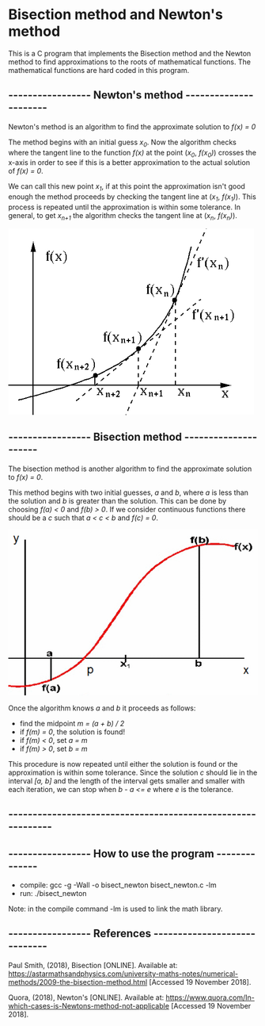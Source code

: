 # Bisection method and Newton's method

This is a C program that implements the Bisection method and the Newton method to
find approximations to the roots of mathematical functions.
The mathematical functions are hard coded in this program.

## ----------------- Newton's method ----------------------
Newton's method is an algorithm to find the approximate solution to *f(x) = 0*

The method begins with an initial guess *x<sub>0</sub>*. Now the algorithm checks where
the tangent line to the function *f(x)* at the point (*x<sub>0</sub>*, *f(*x<sub>0</sub>*)*) crosses
the x-axis in order to see if this is a better approximation to the actual solution of *f(x) = 0*.

We can call this new point *x<sub>1</sub>*, if at this point the approximation isn't good enough
the method proceeds by checking the tangent line at (*x<sub>1</sub>*, *f(*x<sub>1</sub>*)*).
This process is repeated until the approximation is within some tolerance.
In general, to get *x<sub>n+1</sub>* the algorithm checks the tangent line at (*x<sub>n</sub>*, *f(*x<sub>n</sub>*)*).

![Newton img](https://raw.githubusercontent.com/Lehmannhen/Bisection-and-Newton-method/master/images/Newton.jpg)




## ----------------- Bisection method ---------------------
The bisection method is another algorithm to find the approximate solution to *f(x) = 0*.

This method begins with two initial guesses, *a* and *b*, where *a* is less than the solution
and *b* is greater than the solution. This can be done by choosing *f(a) < 0* and *f(b) > 0*.
If we consider continuous functions there should be a *c* such that *a < c < b* and *f(c) = 0*.

![Newton img](https://raw.githubusercontent.com/Lehmannhen/Bisection-and-Newton-method/master/images/bisection.jpg)

Once the algorithm knows *a* and *b* it proceeds as follows:
* find the midpoint *m = (a + b) / 2*
* if *f(m) = 0*, the solution is found!
* if *f(m) < 0*, set *a = m*
* if *f(m) > 0*, set *b = m*

This procedure is now repeated until either the solution is found or the approximation is within
some tolerance. Since the solution *c* should lie in the interval *[a, b]* and the length of the
interval gets smaller and smaller with each iteration, we can stop when *b - a <= e* where *e*
is the tolerance.
## ------------------------------------------------------------

## ----------------- How to use the program --------------
* compile:  gcc -g -Wall -o bisect_newton bisect_newton.c -lm
* run:         ./bisect_newton

Note: in the compile command -lm is used to link the math library.


## ----------------- References -----------------------------
Paul Smith, (2018), Bisection [ONLINE].
Available at: https://astarmathsandphysics.com/university-maths-notes/numerical-methods/2009-the-bisection-method.html
[Accessed 19 November 2018].

Quora, (2018), Newton's [ONLINE]. Available at: https://www.quora.com/In-which-cases-is-Newtons-method-not-applicable
[Accessed 19 November 2018].
